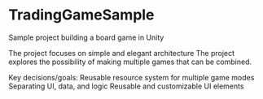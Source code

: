 # TradingGameSample
Sample project building a board game in Unity

The project focuses on simple and elegant architecture
The project explores the possibility of making
multiple games that can be combined.

Key decisions/goals:
Reusable resource system for multiple game modes
Separating UI, data, and logic
Reusable and customizable UI elements
